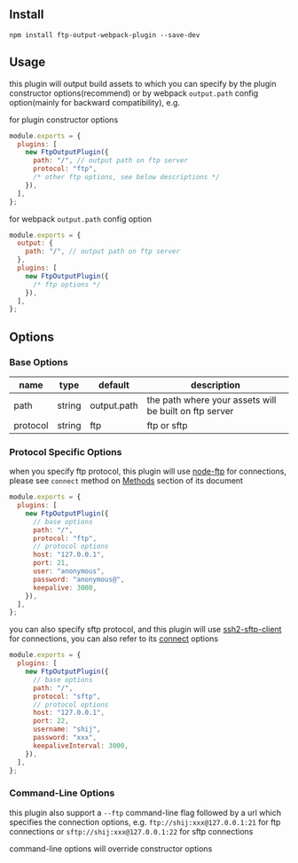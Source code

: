 ## Install

```
npm install ftp-output-webpack-plugin --save-dev
```

## Usage

this plugin will output build assets to which you can specify by the plugin constructor options(recommend) or by webpack `output.path` config option(mainly for backward compatibility), e.g.

for plugin constructor options

```js
module.exports = {
  plugins: [
    new FtpOutputPlugin({
      path: "/", // output path on ftp server
      protocol: "ftp",
      /* other ftp options, see below descriptions */
    }),
  ],
};
```

for webpack `output.path` config option

```js
module.exports = {
  output: {
    path: "/", // output path on ftp server
  },
  plugins: [
    new FtpOutputPlugin({
      /* ftp options */
    }),
  ],
};
```

## Options

### Base Options

| name     | type   | default     | description                                            |
| -------- | ------ | ----------- | ------------------------------------------------------ |
| path     | string | output.path | the path where your assets will be built on ftp server |
| protocol | string | ftp         | ftp or sftp                                            |

### Protocol Specific Options

when you specify ftp protocol, this plugin will use [node-ftp](https://github.com/mscdex/node-ftp) for connections, please see `connect` method on [Methods](https://github.com/mscdex/node-ftp#methods) section of its document

```js
module.exports = {
  plugins: [
    new FtpOutputPlugin({
      // base options
      path: "/",
      protocol: "ftp",
      // protocol options
      host: "127.0.0.1",
      port: 21,
      user: "anonymous",
      password: "anonymous@",
      keepalive: 3000,
    }),
  ],
};
```

you can also specify sftp protocol, and this plugin will use [ssh2-sftp-client](https://github.com/theophilusx/ssh2-sftp-client) for connections, you can also refer to its [connect](https://github.com/mscdex/ssh2#user-content-client-methods) options

```js
module.exports = {
  plugins: [
    new FtpOutputPlugin({
      // base options
      path: "/",
      protocol: "sftp",
      // protocol options
      host: "127.0.0.1",
      port: 22,
      username: "shij",
      password: "xxx",
      keepaliveInterval: 3000,
    }),
  ],
};
```

### Command-Line Options

this plugin also support a `--ftp` command-line flag followed by a url which specifies the connection options, e.g. `ftp://shij:xxx@127.0.0.1:21` for ftp connections or `sftp://shij:xxx@127.0.0.1:22` for sftp connections

command-line options will override constructor options
